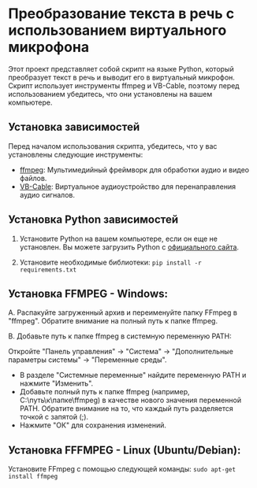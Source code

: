 # Преобразование текста в речь с использованием виртуального микрофона

Этот проект представляет собой скрипт на языке Python, который преобразует текст в речь и выводит его в виртуальный микрофон. 
Скрипт использует инструменты ffmpeg и VB-Cable, поэтому перед использованием убедитесь, что они установлены на вашем компьютере.

## Установка зависимостей

Перед началом использования скрипта, убедитесь, что у вас установлены следующие инструменты:

- [ffmpeg](https://www.gyan.dev/ffmpeg/builds/): Мультимедийный фреймворк для обработки аудио и видео файлов.
- [VB-Cable](https://vb-audio.com/Cable/): Виртуальное аудиоустройство для перенаправления аудио сигналов.

## Установка Python зависимостей

1. Установите Python на вашем компьютере, если он еще не установлен. Вы можете загрузить Python с [официального сайта](https://www.python.org/downloads/).

2. Установите необходимые библиотеки:
```pip install -r requirements.txt```

## Установка FFMPEG - Windows:

A. Распакуйте загруженный архив и переименуйте папку FFmpeg в "ffmpeg". Обратите внимание на полный путь к папке ffmpeg.

B. Добавьте путь к папке ffmpeg в системную переменную PATH:

Откройте "Панель управления" -> "Система" -> "Дополнительные параметры системы" -> "Переменные среды".
- В разделе "Системные переменные" найдите переменную PATH и нажмите "Изменить".
- Добавьте полный путь к папке ffmpeg (например, C:\путь\к\папке\ffmpeg) в качестве нового значения переменной PATH. Обратите внимание на то, что каждый путь разделяется точкой с запятой (;).
- Нажмите "ОК" для сохранения изменений.
## Установка FFFMPEG - Linux (Ubuntu/Debian):

Установите FFmpeg с помощью следующей команды: ```sudo apt-get install ffmpeg```
